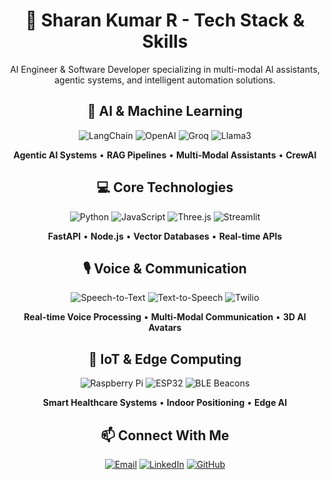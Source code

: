 <div align="center">

# 🚀 Sharan Kumar R - Tech Stack & Skills

AI Engineer & Software Developer specializing in multi-modal AI assistants, agentic systems, and intelligent automation solutions.

## 🤖 AI & Machine Learning
<p align="center">
  <img src="https://img.shields.io/badge/langchain-1C3C3C?style=for-the-badge&logo=langchain&logoColor=white" alt="LangChain">
  <img src="https://img.shields.io/badge/OpenAI-412991?style=for-the-badge&logo=openai&logoColor=white" alt="OpenAI">
  <img src="https://img.shields.io/badge/groq-FF6600?style=for-the-badge&logo=groq&logoColor=white" alt="Groq">
  <img src="https://img.shields.io/badge/llama3-8B2635?style=for-the-badge&logo=meta&logoColor=white" alt="Llama3">
</p>

**Agentic AI Systems** • **RAG Pipelines** • **Multi-Modal Assistants** • **CrewAI**

## 💻 Core Technologies
<p align="center">
  <img src="https://img.shields.io/badge/python-3670A0?style=for-the-badge&logo=python&logoColor=ffdd54" alt="Python">
  <img src="https://img.shields.io/badge/javascript-%23323330.svg?style=for-the-badge&logo=javascript&logoColor=%23F7DF1E" alt="JavaScript">
  <img src="https://img.shields.io/badge/three.js-000000?style=for-the-badge&logo=three.js&logoColor=white" alt="Three.js">
  <img src="https://img.shields.io/badge/streamlit-%23FF4B4B.svg?style=for-the-badge&logo=streamlit&logoColor=white" alt="Streamlit">
</p>

**FastAPI** • **Node.js** • **Vector Databases** • **Real-time APIs**

## 🎙️ Voice & Communication
<p align="center">
  <img src="https://img.shields.io/badge/speech--to--text-4285F4?style=for-the-badge&logo=google&logoColor=white" alt="Speech-to-Text">
  <img src="https://img.shields.io/badge/text--to--speech-FF4B4B?style=for-the-badge&logo=amazon-alexa&logoColor=white" alt="Text-to-Speech">
  <img src="https://img.shields.io/badge/Twilio-F22F46?style=for-the-badge&logo=twilio&logoColor=white" alt="Twilio">
</p>

**Real-time Voice Processing** • **Multi-Modal Communication** • **3D AI Avatars**


## 🔌 IoT & Edge Computing
<p align="center">
  <img src="https://img.shields.io/badge/Raspberry%20Pi-A22846?style=for-the-badge&logo=Raspberry%20Pi&logoColor=white" alt="Raspberry Pi">
  <img src="https://img.shields.io/badge/ESP32-000000?style=for-the-badge&logo=espressif&logoColor=white" alt="ESP32">
  <img src="https://img.shields.io/badge/BLE_Beacons-0052CC?style=for-the-badge&logo=bluetooth&logoColor=white" alt="BLE Beacons">
</p>

**Smart Healthcare Systems** • **Indoor Positioning** • **Edge AI**


## 📫 Connect With Me

<div align="center">

[![Email](https://img.shields.io/badge/Email-D14836?style=for-the-badge&logo=gmail&logoColor=white)](mailto:sharankumarjl723@gmail.com)
[![LinkedIn](https://img.shields.io/badge/LinkedIn-0077B5?style=for-the-badge&logo=linkedin&logoColor=white)](https://linkedin.com/in/sharan-kumar-r)
[![GitHub](https://img.shields.io/badge/GitHub-100000?style=for-the-badge&logo=github&logoColor=white)](https://github.com/Sharan-Kumar-R)

</div>

</div>
